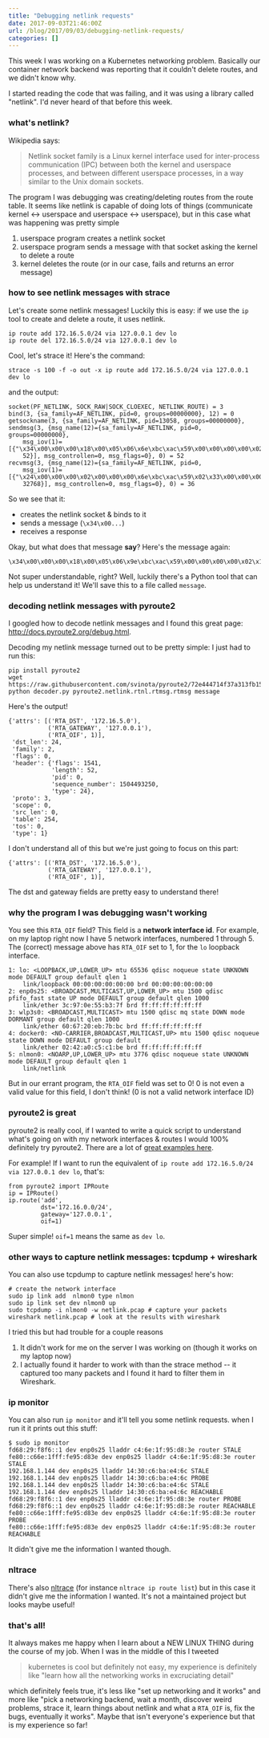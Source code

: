 ```yaml
---
title: "Debugging netlink requests"
date: 2017-09-03T21:46:00Z
url: /blog/2017/09/03/debugging-netlink-requests/
categories: []
---
```


This week I was working on a Kubernetes networking problem. Basically
our container network backend was reporting that it couldn't delete
routes, and we didn't know why.

I started reading the code that was failing, and it was using a library
called "netlink". I'd never heard of that before this week.

### what's netlink?

Wikipedia says:

> Netlink socket family is a Linux kernel interface used for
> inter-process communication (IPC) between both the kernel and
> userspace processes, and between different userspace processes, in a
> way similar to the Unix domain sockets.

The program I was debugging was creating/deleting routes from the route table.
It seems like netlink is capable of doing lots of things (communicate kernel
<-> userspace and userspace <-> userspace), but in this case what was happening
was pretty simple

1. userspace program creates a netlink socket
2. userspace program sends a message with that socket asking the kernel
   to delete a route
3. kernel deletes the route (or in our case, fails and returns an error message)

### how to see netlink messages with strace

Let's create some netlink messages! Luckily this is easy: if we use the
`ip` tool to create and delete a route, it uses netlink.

```
ip route add 172.16.5.0/24 via 127.0.0.1 dev lo
ip route del 172.16.5.0/24 via 127.0.0.1 dev lo
```

Cool, let's strace it! Here's the command:

```
strace -s 100 -f -o out -x ip route add 172.16.5.0/24 via 127.0.0.1 dev lo
```

and the output:

```
socket(PF_NETLINK, SOCK_RAW|SOCK_CLOEXEC, NETLINK_ROUTE) = 3
bind(3, {sa_family=AF_NETLINK, pid=0, groups=00000000}, 12) = 0
getsockname(3, {sa_family=AF_NETLINK, pid=13058, groups=00000000},
sendmsg(3, {msg_name(12)={sa_family=AF_NETLINK, pid=0, groups=00000000},
    msg_iov(1)=[{"\x34\x00\x00\x00\x18\x00\x05\x06\x6e\xbc\xac\x59\x00\x00\x00\x00\x02\x18\x00\x00\xfe\x03\x00\x01\x00\x00\x00\x00\x08\x00\x01\x00\xac\x10\x05\x00\x08\x00\x05\x00\x7f\x00\x00\x01\x08\x00\x04\x00\x01\x00\x00\x00",
    52}], msg_controllen=0, msg_flags=0}, 0) = 52
recvmsg(3, {msg_name(12)={sa_family=AF_NETLINK, pid=0,
    msg_iov(1)=[{"\x24\x00\x00\x00\x02\x00\x00\x00\x6e\xbc\xac\x59\x02\x33\x00\x00\x00\x00\x00\x00\x34\x00\x00\x00\x18\x00\x05\x06\x6e\xbc\xac\x59\x00\x00\x00\x00",
    32768}], msg_controllen=0, msg_flags=0}, 0) = 36

```

So we see that it:

* creates the netlink socket & binds to it
* sends a message (`\x34\x00...`)
* receives a response

Okay, but what does that message **say**? Here's the message again:

```
\x34\x00\x00\x00\x18\x00\x05\x06\x9e\xbc\xac\x59\x00\x00\x00\x00\x02\x18\x00\x00\xfe\x03\x00\x01\x00\x00\x00\x00\x08\x00\x01\x00\xac\x10\x05\x00\x08\x00\x05\x00\x7f\x00\x00\x01\x08\x00\x04\x00\x01\x00\x00\x00
```

Not super understandable, right? Well, luckily there's a Python tool
that can help us understand it! We'll save this to a file called
`message`.


### decoding netlink messages with pyroute2

I googled how to decode netlink messages and I found this great page:
http://docs.pyroute2.org/debug.html.

Decoding my netlink message turned out to be pretty simple: I just had
to run this:

```
pip install pyroute2
wget https://raw.githubusercontent.com/svinota/pyroute2/72e444714f37a313fb15bdb22734e517feefa9e9/tests/decoder/decoder.py
python decoder.py pyroute2.netlink.rtnl.rtmsg.rtmsg message
```

Here's the output!

```
{'attrs': [('RTA_DST', '172.16.5.0'),
           ('RTA_GATEWAY', '127.0.0.1'),
           ('RTA_OIF', 1)],
 'dst_len': 24,
 'family': 2,
 'flags': 0,
 'header': {'flags': 1541,
            'length': 52,
            'pid': 0,
            'sequence_number': 1504493250,
            'type': 24},
 'proto': 3,
 'scope': 0,
 'src_len': 0,
 'table': 254,
 'tos': 0,
 'type': 1}
```

I don't understand all of this but we're just going to focus on this part:

```
{'attrs': [('RTA_DST', '172.16.5.0'),
           ('RTA_GATEWAY', '127.0.0.1'),
           ('RTA_OIF', 1)],
```

The dst and gateway fields are pretty easy to understand there!

### why the program I was debugging wasn't working

You see this `RTA_OIF` field? This field is a **network interface id**. For
example, on my laptop right now I have 5 network interfaces, numbered 1 through
5. The (correct) message above has `RTA_OIF` set to 1, for the `lo` loopback interface.

```
1: lo: <LOOPBACK,UP,LOWER_UP> mtu 65536 qdisc noqueue state UNKNOWN mode DEFAULT group default qlen 1
    link/loopback 00:00:00:00:00:00 brd 00:00:00:00:00:00
2: enp0s25: <BROADCAST,MULTICAST,UP,LOWER_UP> mtu 1500 qdisc pfifo_fast state UP mode DEFAULT group default qlen 1000
    link/ether 3c:97:0e:55:b3:7f brd ff:ff:ff:ff:ff:ff
3: wlp3s0: <BROADCAST,MULTICAST> mtu 1500 qdisc mq state DOWN mode DORMANT group default qlen 1000
    link/ether 60:67:20:eb:7b:bc brd ff:ff:ff:ff:ff:ff
4: docker0: <NO-CARRIER,BROADCAST,MULTICAST,UP> mtu 1500 qdisc noqueue state DOWN mode DEFAULT group default 
    link/ether 02:42:a0:c5:c1:be brd ff:ff:ff:ff:ff:ff
5: nlmon0: <NOARP,UP,LOWER_UP> mtu 3776 qdisc noqueue state UNKNOWN mode DEFAULT group default qlen 1
    link/netlink 
```

But in our errant program, the `RTA_OIF` field was set to 0! 0 is not even a
valid value for this field, I don't think! (0 is not a valid network interface ID)

### pyroute2 is great

pyroute2 is really cool, if I wanted to write a quick script to understand
what's going on with my network interfaces & routes I would 100% definitely try
pyroute2. There are a lot of [great examples here](http://docs.pyroute2.org/general.html#rtnetlink-sample).

For example! If I want to run the equivalent of `ip route add 172.16.5.0/24 via 127.0.0.1 dev lo`, that's:

```
from pyroute2 import IPRoute
ip = IPRoute()
ip.route('add',
         dst='172.16.0.0/24',
         gateway='127.0.0.1',
         oif=1)
```

Super simple! `oif=1` means the same as `dev lo`.


### other ways to capture netlink messages: tcpdump + wireshark

You can also use tcpdump to capture netlink messages! here's how:

```
# create the network interface
sudo ip link add  nlmon0 type nlmon
sudo ip link set dev nlmon0 up
sudo tcpdump -i nlmon0 -w netlink.pcap # capture your packets
wireshark netlink.pcap # look at the results with wireshark
```

I tried this but had trouble for a couple reasons

1. It didn't work for me on the server I was working on (though it works on my laptop now)
1. I actually found it harder to work with than the strace method -- it captured too many packets and I found it hard to filter them in Wireshark.

### ip monitor


You can also run `ip monitor` and it'll tell you some netlink requests. when I run it it prints out this stuff:


```
$ sudo ip monitor
fd68:29:f8f6::1 dev enp0s25 lladdr c4:6e:1f:95:d8:3e router STALE
fe80::c66e:1fff:fe95:d83e dev enp0s25 lladdr c4:6e:1f:95:d8:3e router STALE
192.168.1.144 dev enp0s25 lladdr 14:30:c6:ba:e4:6c STALE
192.168.1.144 dev enp0s25 lladdr 14:30:c6:ba:e4:6c PROBE
192.168.1.144 dev enp0s25 lladdr 14:30:c6:ba:e4:6c STALE
192.168.1.144 dev enp0s25 lladdr 14:30:c6:ba:e4:6c REACHABLE
fd68:29:f8f6::1 dev enp0s25 lladdr c4:6e:1f:95:d8:3e router PROBE
fd68:29:f8f6::1 dev enp0s25 lladdr c4:6e:1f:95:d8:3e router REACHABLE
fe80::c66e:1fff:fe95:d83e dev enp0s25 lladdr c4:6e:1f:95:d8:3e router PROBE
fe80::c66e:1fff:fe95:d83e dev enp0s25 lladdr c4:6e:1f:95:d8:3e router REACHABLE
```

It didn't give me the information I wanted though.

### nltrace

There's also [nltrace](https://github.com/socketpair/nltrace) (for instance `nltrace ip route list`) but in this case it didn't give me the information I wanted. It's not a maintained project but looks maybe useful!

### that's all!

It always makes me happy when I learn about a NEW LINUX THING during the course
of my job. When I was in the middle of this I tweeted

> kubernetes is cool but definitely not easy, my experience is definitely like
> "learn how all the networking works in excruciating detail"

which definitely feels true, it's less like "set up networking and it works"
and more like "pick a networking backend, wait a month, discover weird
problems, strace it, learn things about netlink and what a `RTA_OIF` is, fix
the bugs, eventually it works". Maybe that isn't everyone's experience but that
is my experience so far!
